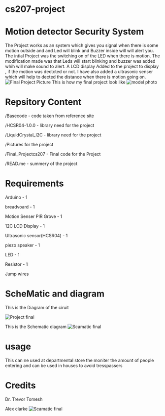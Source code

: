 # cs207-project
 # Motion detector Security System 
 The Project works as an system which gives you signal when there is some motion outside and and Led will blink and Buzzer inside will will alert you. The intial Project was the switching on of the LED when there is motion. The modification made was that Leds will start blinking and buzzer was added whih will make sound to alert. A LCD display Added to the project to display , if the motion was dectcted or not. I have also added a ultrasonic senser which will help to dected the distance when there is motion going on.![Final Project Picture](https://user-images.githubusercontent.com/72895806/101530726-e9a86f80-3957-11eb-98e9-5d7a756e3c0b.jpeg)
 This is how my final project look like 
 ![model photo](https://user-images.githubusercontent.com/72895806/101530851-12c90000-3958-11eb-9ebd-646b4b102620.jpeg)
 
 # Repsitory Content
 /Basecode  -  code taken from reference site 
 
 /HCSR04-1.0.0 -  library need for the project
 
 /LiquidCrystal_I2C -  library need for the project 
 
 /Pictures for the project
 
 /Final_Projectcs207 - Final code for the Project
 
 /READ.me -  summery of the project
 
 # Requirements
 Arduino - 1
 
 breadvoard - 1
 
 Motion Senser PIR Grove  - 1 
 
 12C LCD Display  - 1
 
 Ultrasonic sensor(HCSR04) - 1
 
 piezo speaker - 1
 
 LED - 1 
 
 Resistor - 1
 
 Jump wires
 
 # ScheMatic and diagram 
 This is the Diagram of the ciruit 
 
![Project final](https://user-images.githubusercontent.com/72895806/101531322-b6b2ab80-3958-11eb-8248-de5151d2dd06.jpg)

This is the Schematic diagram 
![Scamatic final](https://user-images.githubusercontent.com/72895806/101531336-b9150580-3958-11eb-8689-4092636c06c8.jpg)


# usage

This can ne used at departmental store the moniter the amount of people entering and can be used in houses to avoid tresspassers 

# Credits

Dr. Trevor Tomesh

Alex clarke
![Scamatic final](https://user-images.githubusercontent.com/72895806/101531336-b9150580-3958-11eb-8689-4092636c06c8.jpg)
 
 
 
 

 
 
 
